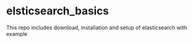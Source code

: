 # elsticsearch_basics
This repo includes download, installation and setup of elasticsearch with example
